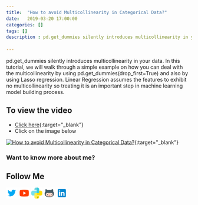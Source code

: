 ```yaml
---
title:  "How to avoid Multicollinearity in Categorical Data?"
date:   2019-03-20 17:00:00
categories: []
tags: []
description : pd.get_dummies silently introduces multicollinearity in your data. In this tutorial, we will walk through a simple example on how you can deal with the multicollinearity by using pd.get_dummies(drop_first=True) and also by using Lasso regression.

---
```


pd.get_dummies silently introduces multicollinearity in your data. In this tutorial, we will walk through a simple example on how you can deal with the multicollinearity by using pd.get_dummies(drop_first=True) and also by using Lasso regression. Linear Regression assumes the features to exhibit no multicollinearity so treating it is an important step in machine learning model building process.


## To view the video
* [Click here](https://youtu.be/LDx-JXdiLWg){:target="_blank"}
* Click on the image below

[![How to avoid Multicollinearity in Categorical Data?](http://img.youtube.com/vi/LDx-JXdiLWg/0.jpg)](http://www.youtube.com/watch?v=LDx-JXdiLWg){:target="_blank"}

### Want to know more about me?
## Follow Me
<a href="https://twitter.com/_bhaveshbhatt" target="_blank"><img class="ai-subscribed-social-icon" src="/assets/images/tw.png" width="30"></a>
<a href="https://www.youtube.com/bhaveshbhatt8791/" target="_blank"><img class="ai-subscribed-social-icon" src="/assets/images/ytb.png" width="30"></a>
<a href="https://www.youtube.com/PythonTricks/" target="_blank"><img class="ai-subscribed-social-icon" src="/assets/images/python_logo.png" width="30"></a>
<a href="https://github.com/bhattbhavesh91" target="_blank"><img class="ai-subscribed-social-icon" src="/assets/images/gthb.png" width="30"></a>
<a href="https://www.linkedin.com/in/bhattbhavesh91/" target="_blank"><img class="ai-subscribed-social-icon" src="/assets/images/lnkdn.png" width="30"></a>
